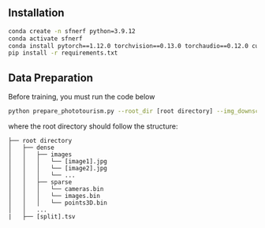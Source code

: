 ## Installation
```bash
conda create -n sfnerf python=3.9.12
conda activate sfnerf
conda install pytorch==1.12.0 torchvision==0.13.0 torchaudio==0.12.0 cudatoolkit=11.3 -c pytorch
pip install -r requirements.txt
```
## Data Preparation
Before training, you must run the code below
```bash
python prepare_phototourism.py --root_dir [root directory] --img_downscale [downscale factor (original 1)]
```
where the root directory should follow the structure:
```                                                                                    
├── root directory
│   ├── dense                                                                                                  
│   │   ├── images                                                                                                                             
│   │   │   └── [image1].jpg                                                                      
│   │   │   └── [image2].jpg
│   │   │   └── ...
│   │   ├── sparse                                                                                                                             
│   │   │   └── cameras.bin
│   │   │   └── images.bin   
│   │   │   └── points3D.bin
│   │   ...
|   ├── [split].tsv
```
